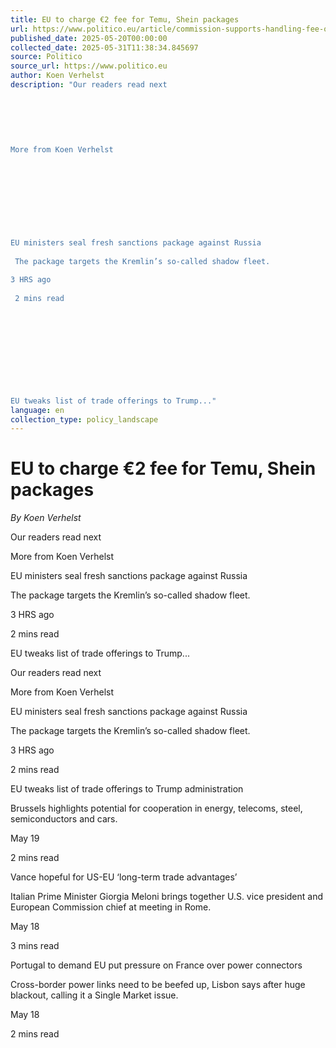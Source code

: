 ```yaml
---
title: EU to charge €2 fee for Temu, Shein packages
url: https://www.politico.eu/article/commission-supports-handling-fee-on-small-packages/?utm_source=RSS_Feed&utm_medium=RSS&utm_campaign=RSS_Syndication
published_date: 2025-05-20T00:00:00
collected_date: 2025-05-31T11:38:34.845697
source: Politico
source_url: https://www.politico.eu
author: Koen Verhelst
description: "Our readers read next 
 
 
 
 
 
 
More from Koen Verhelst 
 
 
 
 
 
 
 
 
 
EU ministers seal fresh sanctions package against Russia 
 
 The package targets the Kremlin’s so-called shadow fleet. 
 
3 HRS ago 
 
 2 mins read 
 
 
 
 
 
 
 
 
 
 
EU tweaks list of trade offerings to Trump..."
language: en
collection_type: policy_landscape
---
```


# EU to charge €2 fee for Temu, Shein packages

*By Koen Verhelst*

Our readers read next 
 
 
 
 
 
 
More from Koen Verhelst 
 
 
 
 
 
 
 
 
 
EU ministers seal fresh sanctions package against Russia 
 
 The package targets the Kremlin’s so-called shadow fleet. 
 
3 HRS ago 
 
 2 mins read 
 
 
 
 
 
 
 
 
 
 
EU tweaks list of trade offerings to Trump...

Our readers read next

More from Koen Verhelst

EU ministers seal fresh sanctions package against Russia 
 
 The package targets the Kremlin’s so-called shadow fleet. 
 
3 HRS ago 
 
 2 mins read

EU tweaks list of trade offerings to Trump administration 
 
 Brussels highlights potential for cooperation in energy, telecoms, steel, semiconductors and cars. 
 
May 19 
 
 2 mins read

Vance hopeful for US-EU ‘long-term trade advantages’ 
 
 Italian Prime Minister Giorgia Meloni brings together U.S. vice president and European Commission chief at meeting in Rome. 
 
May 18 
 
 3 mins read

Portugal to demand EU put pressure on France over power connectors 
 
 Cross-border power links need to be beefed up, Lisbon says after huge blackout, calling it a Single Market issue. 
 
May 18 
 
 2 mins read